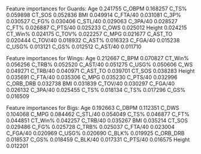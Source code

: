 Feature importances for Guards:
Age         0.241755
C_OBPM      0.168257
C_TS%       0.059898
CT_SOS      0.052836
BMI         0.049914
C_FTA/40    0.031081
C_3P%       0.030527
C_FG%       0.030406
C_STL/40    0.029063
C_3PA/40    0.028527
C_FT%       0.026887
C_PTS/40    0.025233
C_OWS       0.025012
Height      0.024215
CT_Win%     0.024175
C_TOV%      0.022257
C_MPG       0.021677
C_AST_TO    0.020444
C_TOV/40    0.018932
C_AST%      0.016323
C_FGA/40    0.015238
C_USG%      0.013121
C_GS%       0.012512
C_AST/40    0.011710

Feature importances for Wings:
Age          0.212667
C_BPM        0.070827
CT_Win%      0.056256
C_TRB%       0.052520
C_AST/40     0.051275
C_USG%       0.050606
C_WS         0.049271
C_TRB/40     0.040971
C_AST_TO     0.039701
CT_SOS       0.038283
Height       0.035691
C_FTA/40     0.035306
C_MPG        0.035230
C_PTS/40     0.032996
C_ORB_DRB    0.032738
BMI          0.031839
C_TOV/40     0.030297
C_FGA/40     0.026132
C_3PA/40     0.025455
C_TS%        0.018134
C_TS%        0.017296
C_GS%        0.016509

Feature importances for Bigs:
Age          0.192663
C_DBPM       0.112351
C_DWS        0.104068
C_MPG        0.084462
C_STL/40     0.054049
C_TS%        0.046877
C_FT%        0.044851
CT_Win%      0.042257
C_TRB/40     0.035267
BMI          0.035214
CT_SOS       0.029486
C_FG%        0.025728
C_TRB%       0.025037
C_FTA/40     0.023004
C_FGA/40     0.020969
C_USG%       0.020690
C_BLK%       0.019925
C_ORB_DRB    0.018537
C_GS%        0.018459
C_BLK/40     0.017331
C_PTS/40     0.016575
Height       0.012201